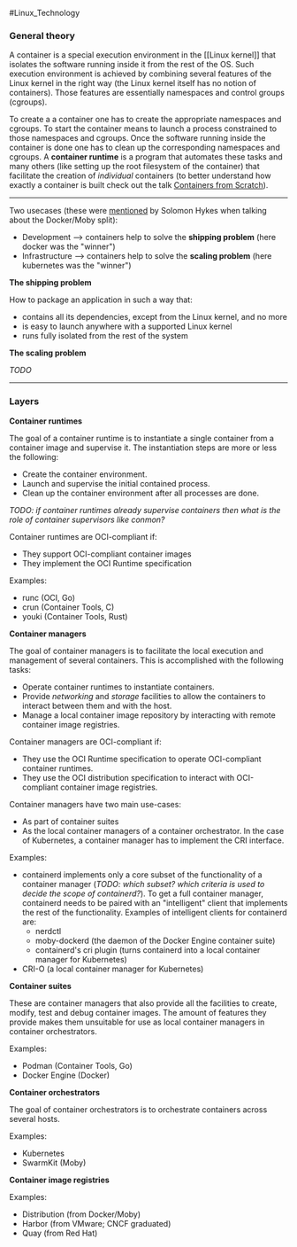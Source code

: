 #Linux_Technology

### General theory

A container is a special execution environment in the [[Linux kernel]] that isolates the software running inside it from the rest of the OS. Such execution environment is achieved by combining several features of the Linux kernel in the right way (the Linux kernel itself has no notion of containers). Those features are essentially namespaces and control groups (cgroups).

To create a a container one has to create the appropriate namespaces and cgroups. To start the container means to launch a process constrained to those namespaces and cgroups. Once the software running inside the container is done one has to clean up the corresponding namespaces and cgroups. A **container runtime** is a program that automates these tasks and many others (like setting up the root filesystem of the container) that facilitate the creation of *individual* containers (to better understand how exactly a container is built check out the talk [Containers from Scratch](https://www.youtube.com/watch?v=wyqoi52k5jM)).

---

Two usecases (these were [mentioned](https://github.com/moby/moby/issues/40222) by Solomon Hykes when talking about the Docker/Moby split):

- Development --> containers help to solve the **shipping problem** (here docker was the "winner")
- Infrastructure --> containers help to solve the **scaling problem** (here kubernetes was the "winner")

**The shipping problem**

How to package an application in such a way that:

- contains all its dependencies, except from the Linux kernel, and no more
- is easy to launch anywhere with a supported Linux kernel
- runs fully isolated from the rest of the system

**The scaling problem**

_TODO_

---

### Layers

**Container runtimes**

The goal of a container runtime is to instantiate a single container from a container image and supervise it. The instantiation steps are more or less the following:

- Create the container environment.
- Launch and supervise the initial contained process.
- Clean up the container environment after all processes are done.

_TODO: if container runtimes already supervise containers then what is the role of container supervisors like conmon?_

Container runtimes are OCI-compliant if:

- They support OCI-compliant container images
- They implement the OCI Runtime specification

Examples:

- runc (OCI, Go)
- crun (Container Tools, C)
- youki (Container Tools, Rust)

**Container managers**

The goal of container managers is to facilitate the local execution and management of several containers. This is accomplished with the following tasks:

- Operate container runtimes to instantiate containers.
- Provide _networking_ and _storage_ facilities to allow the containers to interact between them and with the host.
- Manage a local container image repository by interacting with remote container image registries.

Container managers are OCI-compliant if:

- They use the OCI Runtime specification to operate OCI-compliant container runtimes.
- They use the OCI distribution specification to interact with OCI-compliant container image registries.

Container managers have two main use-cases:

- As part of container suites
- As the local container managers of a container orchestrator. In the case of Kubernetes, a container manager has to implement the CRI interface.

Examples:

- containerd implements only a core subset of the functionality of a container manager (_TODO: which subset? which criteria is used to decide the scope of containerd?_). To get a full container manager, containerd needs to be paired with an "intelligent" client that implements the rest of the functionality. Examples of intelligent clients for containerd are:
	- nerdctl
	- moby-dockerd (the daemon of the Docker Engine container suite)
	- containerd's cri plugin (turns containerd into a local container manager for Kubernetes)
- CRI-O (a local container manager for Kubernetes)

**Container suites**

These are container managers that also provide all the facilities to create, modify, test and debug container images. The amount of features they provide makes them unsuitable for use as local container managers in container orchestrators.

Examples:

- Podman (Container Tools, Go)
- Docker Engine (Docker)

**Container orchestrators**

The goal of container orchestrators is to orchestrate containers across several hosts.

Examples:

- Kubernetes
- SwarmKit (Moby)

**Container image registries**

Examples:

- Distribution (from Docker/Moby)
- Harbor (from VMware; CNCF graduated)
- Quay (from Red Hat)